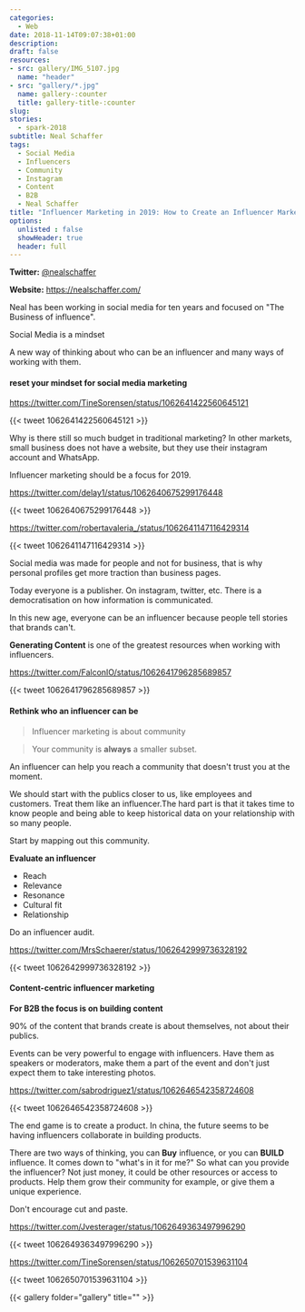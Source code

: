 ```yaml
---
categories: 
  - Web
date: 2018-11-14T09:07:38+01:00
description: 
draft: false
resources: 
- src: gallery/IMG_5107.jpg
  name: "header"
- src: "gallery/*.jpg"
  name: gallery-:counter
  title: gallery-title-:counter
slug:
stories: 
  - spark-2018
subtitle: Neal Schaffer
tags: 
  - Social Media
  - Influencers 
  - Community
  - Instagram 
  - Content
  - B2B
  - Neal Schaffer
title: "Influencer Marketing in 2019: How to Create an Influencer Marketing Strategy That Generates Results"
options:
  unlisted : false
  showHeader: true
  header: full
---
```


**Twitter:** [@nealschaffer](https://twitter.com/nealschaffer)

**Website:** https://nealschaffer.com/

Neal has been working in social media for ten years and focused on "The Business of influence".

Social Media is a mindset

A new way of thinking about who can be an influencer and many ways of working with them.

#### reset your mindset for social media marketing

https://twitter.com/TineSorensen/status/1062641422560645121

{{< tweet 1062641422560645121 >}}

Why is there still so much budget in traditional marketing? In other markets, small business does not have a website, but they use their instagram account and WhatsApp.

Influencer marketing should be a focus for 2019.

https://twitter.com/delay1/status/1062640675299176448

{{< tweet 1062640675299176448 >}}

https://twitter.com/robertavaleria_/status/1062641147116429314

{{< tweet 1062641147116429314 >}}

Social media was made for people and not for business, that is why personal profiles get more traction than business pages.

Today everyone is a publisher. On instagram, twitter, etc. There is a democratisation on how information is communicated.

In this new age, everyone can be an influencer because people tell stories that brands can't.

**Generating Content** is one of the greatest resources when working with influencers.

https://twitter.com/FalconIO/status/1062641796285689857

{{< tweet 1062641796285689857 >}}

#### Rethink who an influencer can be

> Influencer marketing is about community

> Your community is **always** a smaller subset.

An influencer can help you reach a community that doesn't trust you at the moment.

We should start with the publics closer to us, like employees and customers. Treat them like an influencer.The hard part is that it takes time to know people and being able to keep historical data on your relationship with so many people.

Start by mapping out this community. 

**Evaluate an influencer**

- Reach
- Relevance
- Resonance
- Cultural fit
- Relationship

Do an influencer audit.

https://twitter.com/MrsSchaerer/status/1062642999736328192

{{< tweet 1062642999736328192 >}}

#### Content-centric influencer marketing

**For B2B the focus is on building content**

90% of the content that brands create is about themselves, not about their publics.

Events can be very powerful to engage with influencers. Have them as speakers or moderators, make them a part of the event and don't just expect them to take interesting photos.

https://twitter.com/sabrodriguez1/status/1062646542358724608

{{< tweet 1062646542358724608 >}}

The end game is to create a product. In china, the future seems to be having influencers collaborate in building products.

There are two ways of thinking, you can **Buy** influence, or you can **BUILD** influence. It comes down to "what's in it for me?" So what can you provide the influencer? Not just money, it could be other resources or access to products. Help them grow their community for example, or give them a unique experience.

Don't encourage cut and paste.

https://twitter.com/Jvesterager/status/1062649363497996290

{{< tweet 1062649363497996290 >}}

https://twitter.com/TineSorensen/status/1062650701539631104

{{< tweet 1062650701539631104 >}}

{{< gallery folder="gallery" title="" >}}